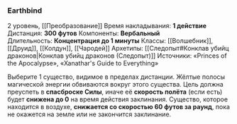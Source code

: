 ### Earthbind

2 уровень, [[Преобразование]]
Время накладывания: **1 действие**
Дистанция: **300 футов**
Компоненты: **Вербальный**
Длительность: **Концентрация до 1 минуты**
Классы: [[Волшебник]], [[Друид]], [[Колдун]], [[Чародей]]
Архетипы: [[Следопыт#Конклав убийц драконов|Конклав убийц драконов (Следопыт)]]
Источники: «Princes of the Apocalypse», «Xanathar's Guide to Everything»

Выберите 1 существо, видимое в пределах дистанции. Жёлтые полосы магической энергии обвиваются вокруг этого существа. Цель должна преуспеть в **спасброске Силы**, иначе её **скорость полёта** (если есть) будет **снижена до 0** на время действия заклинания. Существо, которое находится в воздухе, **снижается со скоростью 60 футов за раунд**, пока не окажется на земле или не закончится заклинание.